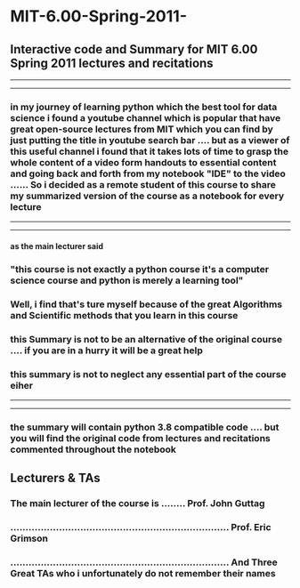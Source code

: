 # MIT-6.00-Spring-2011-

## Interactive code and Summary for MIT 6.00 Spring 2011  lectures and recitations 
---
---

###  in my journey of learning python which the best tool for data science i found a youtube channel  which is popular that have great open-source lectures from MIT which you can find by just putting the title in youtube search bar .... but as a viewer of this useful channel i found that it takes lots of time to grasp the whole content of a video form handouts to essential content and going back and forth from my notebook "IDE"  to the video ...... So i decided as a remote student of this course to share my summarized version of the course as a notebook for every lecture  
___
___


####  as the main lecturer said 
###  "this course is not exactly a python course it's a computer science course and python is merely a learning tool"     
###   Well, i find that's ture myself because of  the great Algorithms and Scientific methods that you learn in this course

### this Summary is not to be an alternative of the original course .... if you are in a hurry it will be a great help
### this summary is not to neglect any essential part of the course eiher 

---

---
### the summary will contain python 3.8 compatible code .... but you will find the original code from lectures and recitations commented throughout the notebook 


## Lecturers & TAs

### The main lecturer of the course is ........ Prof. John Guttag 
### ........................................................................ Prof.  Eric Grimson  
### ........................................................................ And Three Great TAs who i unfortunately do not remember their names  



